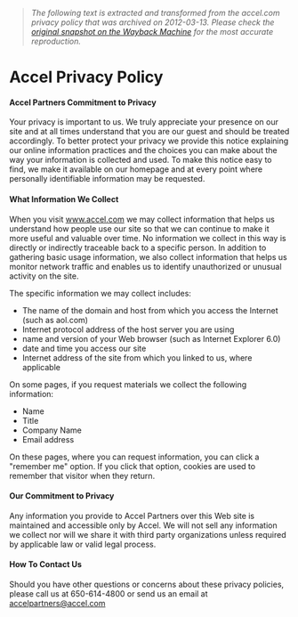 > *The following text is extracted and transformed from the accel.com privacy policy that was archived on 2012-03-13. Please check the [original snapshot on the Wayback Machine](https://web.archive.org/web/20120313014854id_/http%3A//www.accel.com/privacy.php) for the most accurate reproduction.*

# Accel Privacy Policy

#### Accel Partners Commitment to Privacy

Your privacy is important to us. We truly appreciate your presence on our site and at all times understand that you are our guest and should be treated accordingly. To better protect your privacy we provide this notice explaining our online information practices and the choices you can make about the way your information is collected and used. To make this notice easy to find, we make it available on our homepage and at every point where personally identifiable information may be requested.

#### What Information We Collect

When you visit www.accel.com we may collect information that helps us understand how people use our site so that we can continue to make it more useful and valuable over time. No information we collect in this way is directly or indirectly traceable back to a specific person. In addition to gathering basic usage information, we also collect information that helps us monitor network traffic and enables us to identify unauthorized or unusual activity on the site.

The specific information we may collect includes:

  * The name of the domain and host from which you access the Internet (such as aol.com) 
  * Internet protocol address of the host server you are using
  * name and version of your Web browser (such as Internet Explorer 6.0)
  * date and time you access our site
  * Internet address of the site from which you linked to us, where applicable



On some pages, if you request materials we collect the following information:

  * Name
  * Title
  * Company Name
  * Email address



On these pages, where you can request information, you can click a "remember me" option. If you click that option, cookies are used to remember that visitor when they return.

#### Our Commitment to Privacy

Any information you provide to Accel Partners over this Web site is maintained and accessible only by Accel. We will not sell any information we collect nor will we share it with third party organizations unless required by applicable law or valid legal process.

#### How To Contact Us

Should you have other questions or concerns about these privacy policies, please call us at 650-614-4800 or send us an email at accelpartners@accel.com
